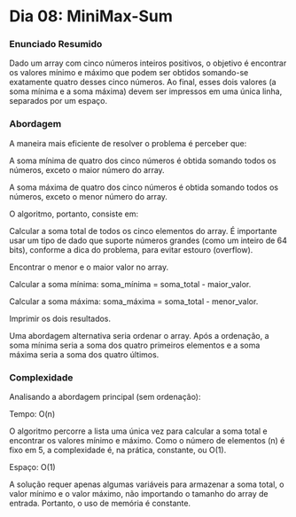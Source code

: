 # Dia 08: MiniMax-Sum

### Enunciado Resumido

Dado um array com cinco números inteiros positivos, o objetivo é encontrar os valores mínimo e máximo que podem ser obtidos somando-se exatamente quatro desses cinco números. Ao final, esses dois valores (a soma mínima e a soma máxima) devem ser impressos em uma única linha, separados por um espaço.

### Abordagem

A maneira mais eficiente de resolver o problema é perceber que:

A soma mínima de quatro dos cinco números é obtida somando todos os números, exceto o maior número do array.

A soma máxima de quatro dos cinco números é obtida somando todos os números, exceto o menor número do array.

O algoritmo, portanto, consiste em:

Calcular a soma total de todos os cinco elementos do array. É importante usar um tipo de dado que suporte números grandes (como um inteiro de 64 bits), conforme a dica do problema, para evitar estouro (overflow).

Encontrar o menor e o maior valor no array.

Calcular a soma mínima: soma_mínima = soma_total - maior_valor.

Calcular a soma máxima: soma_máxima = soma_total - menor_valor.

Imprimir os dois resultados.

Uma abordagem alternativa seria ordenar o array. Após a ordenação, a soma mínima seria a soma dos quatro primeiros elementos e a soma máxima seria a soma dos quatro últimos.

### Complexidade

Analisando a abordagem principal (sem ordenação):

Tempo: O(n)

O algoritmo percorre a lista uma única vez para calcular a soma total e encontrar os valores mínimo e máximo. Como o número de elementos (n) é fixo em 5, a complexidade é, na prática, constante, ou O(1).

Espaço: O(1)

A solução requer apenas algumas variáveis para armazenar a soma total, o valor mínimo e o valor máximo, não importando o tamanho do array de entrada. Portanto, o uso de memória é constante.
